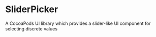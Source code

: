 # SliderPicker
A CocoaPods UI library which provides a slider-like UI component for selecting discrete values
